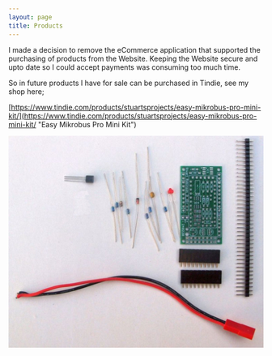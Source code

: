 ```yaml
---
layout: page
title: Products
---
```


I made a decision to remove the eCommerce application that supported the purchasing of products from the Website. Keeping the Website secure and upto date so I could accept payments was consuming too much time.

So in future products I have for sale can be purchased in Tindie, see my shop here; 

[https://www.tindie.com/products/stuartsprojects/easy-mikrobus-pro-mini-kit/](https://www.tindie.com/products/stuartsprojects/easy-mikrobus-pro-mini-kit/ "Easy Mikrobus Pro Mini Kit")

![EMPM1](images/EMPM1.jpg) 
